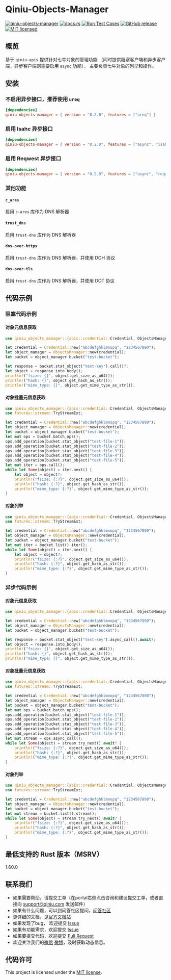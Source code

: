 # Qiniu-Objects-Manager

[![qiniu-objects-manager](https://img.shields.io/crates/v/qiniu-objects-manager.svg)](https://crates.io/crates/qiniu-objects-manager)
[![docs.rs](https://img.shields.io/badge/docs-latest-blue.svg)](https://docs.rs/qiniu-objects-manager)
[![Run Test Cases](https://github.com/qiniu/rust-sdk/actions/workflows/ci-test.yml/badge.svg)](https://github.com/qiniu/rust-sdk/actions/workflows/ci-test.yml)
[![GitHub release](https://img.shields.io/github/v/tag/qiniu/rust-sdk.svg?label=release)](https://github.com/qiniu/rust-sdk/releases)
[![MIT licensed](https://img.shields.io/badge/license-MIT-blue.svg)](https://github.com/qiniu/rust-sdk/blob/master/LICENSE)

## 概览

基于 `qiniu-apis` 提供针对七牛对象的管理功能 （同时提供阻塞客户端和异步客户端，异步客户端则需要启用 `async` 功能），
主要负责七牛对象的列举和操作。

## 安装

### 不启用异步接口，推荐使用 `ureq`

```toml
[dependencies]
qiniu-objects-manager = { version = "0.2.0", features = ["ureq"] }
```

### 启用 Isahc 异步接口

```toml
[dependencies]
qiniu-objects-manager = { version = "0.2.0", features = ["async", "isahc"] }
```

### 启用 Reqwest 异步接口

```toml
[dependencies]
qiniu-objects-manager = { version = "0.2.0", features = ["async", "reqwest"] }
```

### 其他功能

#### `c_ares`

启用 `c-ares` 库作为 DNS 解析器

#### `trust_dns`

启用 `trust-dns` 库作为 DNS 解析器

#### `dns-over-https`

启用 `trust-dns` 库作为 DNS 解析器，并使用 DOH 协议

#### `dns-over-tls`

启用 `trust-dns` 库作为 DNS 解析器，并使用 DOT 协议

## 代码示例

### 阻塞代码示例

#### 对象元信息获取

```rust
use qiniu_objects_manager::{apis::credential::Credential, ObjectsManager};

let credential = Credential::new("abcdefghklmnopq", "1234567890");
let object_manager = ObjectsManager::new(credential);
let bucket = object_manager.bucket("test-bucket");

let response = bucket.stat_object("test-key").call()?;
let object = response.into_body();
println!("fsize: {}", object.get_size_as_u64());
println!("hash: {}", object.get_hash_as_str());
println!("mime_type: {}", object.get_mime_type_as_str());
```

#### 对象批量元信息获取

```rust
use qiniu_objects_manager::{apis::credential::Credential, ObjectsManager, OperationProvider};
use futures::stream::TryStreamExt;

let credential = Credential::new("abcdefghklmnopq", "1234567890");
let object_manager = ObjectsManager::new(credential);
let bucket = object_manager.bucket("test-bucket");
let mut ops = bucket.batch_ops();
ops.add_operation(bucket.stat_object("test-file-1"));
ops.add_operation(bucket.stat_object("test-file-2"));
ops.add_operation(bucket.stat_object("test-file-3"));
ops.add_operation(bucket.stat_object("test-file-4"));
ops.add_operation(bucket.stat_object("test-file-5"));
let mut iter = ops.call();
while let Some(object) = iter.next() {
    let object = object?;
    println!("fsize: {:?}", object.get_size_as_u64());
    println!("hash: {:?}", object.get_hash_as_str());
    println!("mime_type: {:?}", object.get_mime_type_as_str());
}
```

#### 对象列举

```rust
use qiniu_objects_manager::{apis::credential::Credential, ObjectsManager};
use futures::stream::TryStreamExt;

let credential = Credential::new("abcdefghklmnopq", "1234567890");
let object_manager = ObjectsManager::new(credential);
let bucket = object_manager.bucket("test-bucket");
let mut iter = bucket.list().iter();
while let Some(object) = iter.next() {
    let object = object?;
    println!("fsize: {:?}", object.get_size_as_u64());
    println!("hash: {:?}", object.get_hash_as_str());
    println!("mime_type: {:?}", object.get_mime_type_as_str());
}
```

### 异步代码示例

#### 对象元信息获取

```rust
use qiniu_objects_manager::{apis::credential::Credential, ObjectsManager};

let credential = Credential::new("abcdefghklmnopq", "1234567890");
let object_manager = ObjectsManager::new(credential);
let bucket = object_manager.bucket("test-bucket");

let response = bucket.stat_object("test-key").async_call().await?;
let object = response.into_body();
println!("fsize: {}", object.get_size_as_u64());
println!("hash: {}", object.get_hash_as_str());
println!("mime_type: {}", object.get_mime_type_as_str());
```

#### 对象批量元信息获取

```rust
use qiniu_objects_manager::{apis::credential::Credential, ObjectsManager, OperationProvider};
use futures::stream::TryStreamExt;

let credential = Credential::new("abcdefghklmnopq", "1234567890");
let object_manager = ObjectsManager::new(credential);
let bucket = object_manager.bucket("test-bucket");
let mut ops = bucket.batch_ops();
ops.add_operation(bucket.stat_object("test-file-1"));
ops.add_operation(bucket.stat_object("test-file-2"));
ops.add_operation(bucket.stat_object("test-file-3"));
ops.add_operation(bucket.stat_object("test-file-4"));
ops.add_operation(bucket.stat_object("test-file-5"));
let mut stream = ops.async_call();
while let Some(object) = stream.try_next().await? {
    println!("fsize: {:?}", object.get_size_as_u64());
    println!("hash: {:?}", object.get_hash_as_str());
    println!("mime_type: {:?}", object.get_mime_type_as_str());
}
```

#### 对象列举

```rust
use qiniu_objects_manager::{apis::credential::Credential, ObjectsManager};
use futures::stream::TryStreamExt;

let credential = Credential::new("abcdefghklmnopq", "1234567890");
let object_manager = ObjectsManager::new(credential);
let bucket = object_manager.bucket("test-bucket");
let mut stream = bucket.list().stream();
while let Some(object) = stream.try_next().await? {
    println!("fsize: {:?}", object.get_size_as_u64());
    println!("hash: {:?}", object.get_hash_as_str());
    println!("mime_type: {:?}", object.get_mime_type_as_str());
}
```

## 最低支持的 Rust 版本（MSRV）

1.60.0

## 联系我们

- 如果需要帮助，请提交工单（在portal右侧点击咨询和建议提交工单，或者直接向 support@qiniu.com 发送邮件）
- 如果有什么问题，可以到问答社区提问，[问答社区](http://qiniu.segmentfault.com/)
- 更详细的文档，见[官方文档站](http://developer.qiniu.com/)
- 如果发现了bug， 欢迎提交 [Issue](https://github.com/qiniu/rust-sdk/issues)
- 如果有功能需求，欢迎提交 [Issue](https://github.com/qiniu/rust-sdk/issues)
- 如果要提交代码，欢迎提交 [Pull Request](https://github.com/qiniu/rust-sdk/pulls)
- 欢迎关注我们的[微信](https://www.qiniu.com/contact) [微博](http://weibo.com/qiniutek)，及时获取动态信息。

## 代码许可

This project is licensed under the [MIT license].

[MIT license]: https://github.com/qiniu/rust-sdk/blob/master/LICENSE
